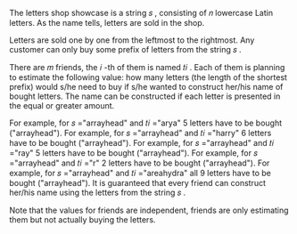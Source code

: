 The letters shop showcase is a string 𝑠
, consisting of 𝑛
 lowercase Latin letters. As the name tells, letters are sold in the shop.

Letters are sold one by one from the leftmost to the rightmost. Any customer can only buy some prefix of letters from the string 𝑠
.

There are 𝑚
 friends, the 𝑖
-th of them is named 𝑡𝑖
. Each of them is planning to estimate the following value: how many letters (the length of the shortest prefix) would s/he need to buy if s/he wanted to construct her/his name of bought letters. The name can be constructed if each letter is presented in the equal or greater amount.

For example, for 𝑠
="arrayhead" and 𝑡𝑖
="arya" 5
 letters have to be bought ("arrayhead").
For example, for 𝑠
="arrayhead" and 𝑡𝑖
="harry" 6
 letters have to be bought ("arrayhead").
For example, for 𝑠
="arrayhead" and 𝑡𝑖
="ray" 5
 letters have to be bought ("arrayhead").
For example, for 𝑠
="arrayhead" and 𝑡𝑖
="r" 2
 letters have to be bought ("arrayhead").
For example, for 𝑠
="arrayhead" and 𝑡𝑖
="areahydra" all 9
 letters have to be bought ("arrayhead").
It is guaranteed that every friend can construct her/his name using the letters from the string 𝑠
.

Note that the values for friends are independent, friends are only estimating them but not actually buying the letters.
